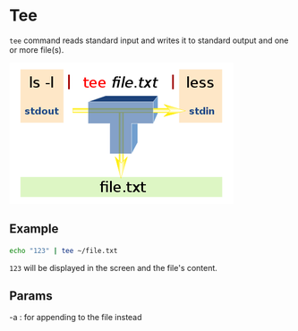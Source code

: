 # Tee

`tee` command reads standard input and writes it to standard output and one or more file(s).

![](./images/tee.png)

## Example

```sh
echo "123" | tee ~/file.txt
```

`123` will be displayed in the screen and the file's content.

## Params

-a : for appending to the file instead